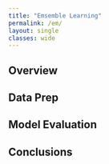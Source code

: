 ```yaml
---
title: "Emsemble Learning"
permalink: /em/
layout: single
classes: wide
---
```


## Overview 




## Data Prep 





## Model Evaluation 





## Conclusions
